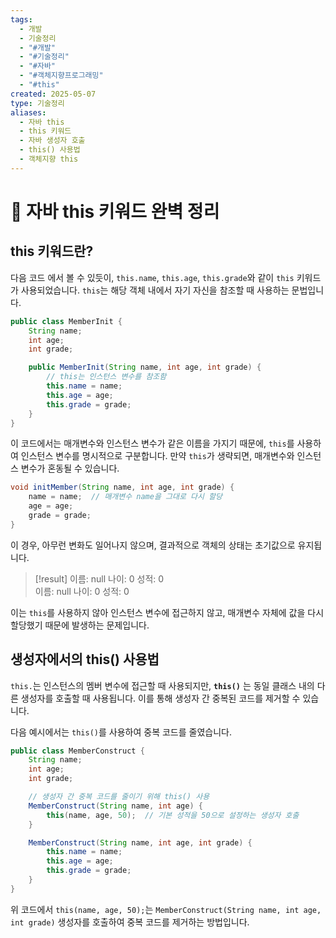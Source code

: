 ```yaml
---
tags:
  - 개발
  - 기술정리
  - "#개발"
  - "#기술정리"
  - "#자바"
  - "#객체지향프로그래밍"
  - "#this"
created: 2025-05-07
type: 기술정리
aliases:
  - 자바 this
  - this 키워드
  - 자바 생성자 호출
  - this() 사용법
  - 객체지향 this
---
```


# 📘 자바 this 키워드 완벽 정리

## this 키워드란?

다음 코드 에서 볼 수 있듯이, `this.name`, `this.age`, `this.grade`와 같이 `this` 키워드가 사용되었습니다. `this`는 해당 객체 내에서 자기 자신을 참조할 때 사용하는 문법입니다.

```java
public class MemberInit {
    String name;
    int age;
    int grade;

    public MemberInit(String name, int age, int grade) {
        // this는 인스턴스 변수를 참조함
        this.name = name;
        this.age = age;
        this.grade = grade;
    }
}
```

이 코드에서는 매개변수와 인스턴스 변수가 같은 이름을 가지기 때문에, `this`를 사용하여 인스턴스 변수를 명시적으로 구분합니다. 만약 `this`가 생략되면, 매개변수와 인스턴스 변수가 혼동될 수 있습니다.

```java
void initMember(String name, int age, int grade) {
    name = name;  // 매개변수 name을 그대로 다시 할당
    age = age;
    grade = grade;
}
```

이 경우, 아무런 변화도 일어나지 않으며, 결과적으로 객체의 상태는 초기값으로 유지됩니다.

> [!result] 
>이름: null 나이: 0 성적: 0  
>이름: null 나이: 0 성적: 0

이는 `this`를 사용하지 않아 인스턴스 변수에 접근하지 않고, 매개변수 자체에 값을 다시 할당했기 때문에 발생하는 문제입니다.

## 생성자에서의 this() 사용법

`this.`는 인스턴스의 멤버 변수에 접근할 때 사용되지만, **`this()`** 는 동일 클래스 내의 다른 생성자를 호출할 때 사용됩니다. 이를 통해 생성자 간 중복된 코드를 제거할 수 있습니다.

다음 예시에서는 `this()`를 사용하여 중복 코드를 줄였습니다.

```java
public class MemberConstruct {
    String name;
    int age;
    int grade;

    // 생성자 간 중복 코드를 줄이기 위해 this() 사용
    MemberConstruct(String name, int age) {
        this(name, age, 50);  // 기본 성적을 50으로 설정하는 생성자 호출
    }

    MemberConstruct(String name, int age, int grade) {
        this.name = name;
        this.age = age;
        this.grade = grade;
    }
}
```


위 코드에서 `this(name, age, 50);`는 `MemberConstruct(String name, int age, int grade)` 생성자를 호출하여 중복 코드를 제거하는 방법입니다.

